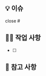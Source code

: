 ## 💡 이슈
close #

## 🧑‍💻 작업 사항
<!-- 작업한 내용을 적어주세요. -->
- [ ]

## 📖 참고 사항
<!-- 공유할 내용, 레퍼런스, 추가로 발생할 것으로 예상되는 이슈, 스크린샷 등을 넣어 주세요. -->